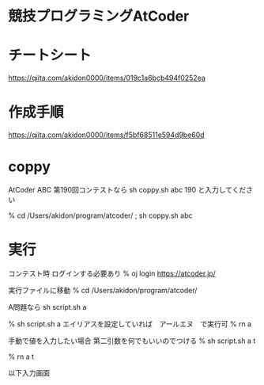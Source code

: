 # 競技プログラミングAtCoder

# チートシート
https://qiita.com/akidon0000/items/019c1a6bcb494f0252ea

# 作成手順
https://qiita.com/akidon0000/items/f5bf68511e594d9be60d

# coppy

AtCoder ABC 第190回コンテストなら
sh coppy.sh abc 190
と入力してください

% cd /Users/akidon/program/atcoder/ ; sh coppy.sh abc

# 実行

コンテスト時 ログインする必要あり
% oj login https://atcoder.jp/

実行ファイルに移動
% cd /Users/akidon/program/atcoder/

A問題なら
sh script.sh a

% sh script.sh a
エイリアスを設定していれば　アールエヌ　で実行可
% rn a

手動で値を入力したい場合 第二引数を何でもいいのでつける
% sh script.sh a t

% rn a t

以下入力画面

